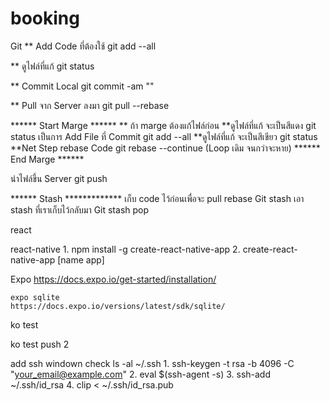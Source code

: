 # booking

Git
** Add Code ที่ต้องใช้ 
	git add --all

** ดูไฟล์ที่แก้ 
	git status

** Commit Local 
	git commit -am ""

** Pull จาก Server ลงมา 
	git pull --rebase

****** Start Marge ****** ** ถ้า marge ต้องแก้ไฟล์ก่อน
**ดูไฟล์ที่แก้ จะเป็นสีแดง git status
เป็นการ Add File ที่ Commit git add --all
**ดูไฟล์ที่แก้ จะเป็นสีเขียว git status
**Net Step rebase Code 
	git rebase --continue
(Loop เดิม จนกว่าจะหาย) 
****** End Marge ******

นำไฟล์ขึ้น Server git push

****** Stash *************
เก็บ code ไว้ก่อนเพื่อจะ pull rebase
Git stash
เอา stash ที่เราเก็บไว้กลับมา
Git stash pop 


react 

react-native
    1. npm install -g create-react-native-app
    2. create-react-native-app [name app]

Expo
    https://docs.expo.io/get-started/installation/
    
    expo sqlite
    https://docs.expo.io/versions/latest/sdk/sqlite/

ko test

ko test push 2

add ssh 
windown
    check ls -al ~/.ssh
    1. ssh-keygen -t rsa -b 4096 -C "your_email@example.com"
    2. eval $(ssh-agent -s)
    3. ssh-add ~/.ssh/id_rsa
    4. clip < ~/.ssh/id_rsa.pub
